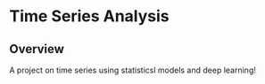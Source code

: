 # Time Series Analysis

## Overview

A project on time series using statisticsl models and deep learning!

